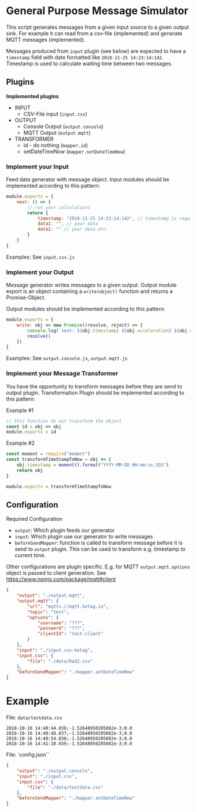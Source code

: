 # General Purpose Message Simulator
This script generates messages from a given input source to a given output sink. 
For example it can read from a csv-file (implemented) and generate MQTT messages (implemented).

Messages produced from `input` plugin (see below) are expected to have a `timestamp` field with date formatted like `2018-11-25 14:23:14:142`. 
Timestamp is used to calculate waiting time between two messages.

## Plugins

**Implemented plugins**
* INPUT
  * CSV-File input (`input.csv`)
* OUTPUT
  * Console Output (`output.console`)
  * MQTT Output (`output.mqtt`)
* TRANSFORMER
  * id - do nothing (`mapper.id`)
  * setDateTimeNow (`mapper.setDateTimeNow`)

### Implement your Input
Feed data generator with message object. Input modules should be implemented according to this pattern:

```javascript
module.exports = {
    next: () => {
        // run your calculations
        return {
            timestamp: "2018-11-25 14:23:14:142", // timestamp is required
            data1: "", // your data
            data2: "" // your data etc.
        }
    }
}
```
Examples: See `input.csv.js`

### Implement your Output
Message generator writes messages to a given output. Output module export is an object containing a `write(object)` function and returns a Promise-Object.

Output modules should be implemented according to this pattern:

```javascript
module.exports = {
    write: obj => new Promise((resolve, reject) => {
        console.log(`sent: ${obj.timestamp} ${obj.acceleration} ${obj.speed}`)
        resolve()
    })
}
```

Examples: See `output.console.js`, `output.mqtt.js`

### Implement your Message Transformer
You have the opportunity to transform messages before they are send to output plugin. Transformation Plugin should be implemented according to this pattern:

Example #1
```javascript
// this function do not transform the object
const id = obj => obj
module.exports = id
```


Example #2
```javascript
const moment = require("moment")
const transformTimeStampToNow = obj => {
    obj.timestamp = moment().format("YYYY-MM-DD HH:mm:ss.SSS")
    return obj
}

module.exports = transformTimeStampToNow
```




## Configuration
Required Configuration
  * `output`: Which plugin feeds our generator
  * `input`: Which plugin use our generator to write messages
  * `beforeSendMapper`: function is called to transform message before it is send to `output` plugin. This can be used to transform e.g. timestamp to current time.

Other configurations are plugin specific. E.g. for MQTT `output.mqtt.options` object is passed to client generation. See https://www.npmjs.com/package/mqtt#client

```json
{
    "output": "./output.mqtt",
    "output.mqtt": {
        "url": "mqtts://mqtt.ketag.io",
        "topic": "test",
        "options": {
            "username": "???",
            "password": "???",
            "clientId": "test-client"
        }
    },
    "input": "./input.csv-ketag",
    "input.csv": {
        "file": "./data/Rad2.csv"
    },
    "beforeSendMapper": "./mapper.setDateTimeNow"
}
```


# Example
File: `data/testdata.csv`
```csv
2018-10-16 14:40:44.036;-1.52648950205082e-3;0.0
2018-10-16 14:40:48.037;-1.52648950205082e-3;0.0
2018-10-16 14:40:54.038;-1.52648950205082e-3;0.0
2018-10-16 14:41:10.039;-1.52648950205082e-3;0.0
```

File: `config.json``
```json
{
    "output": "./output.console",
    "input": "./input.csv",
    "input.csv": {
        "file": "./data/testdata.csv"
    },
    "beforeSendMapper": "./mapper.setDateTimeNow"
}
```